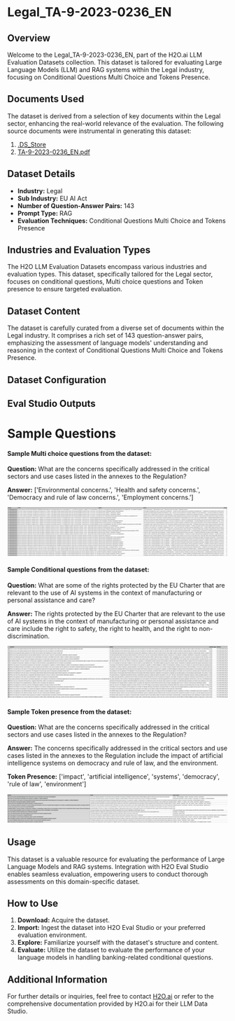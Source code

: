 # Legal_TA-9-2023-0236_EN

## Overview
Welcome to the Legal_TA-9-2023-0236_EN, part of the H2O.ai LLM Evaluation Datasets collection. This dataset is tailored for evaluating Large Language Models (LLM) and RAG systems within the Legal industry, focusing on Conditional Questions Multi Choice and Tokens Presence.

## Documents Used
The dataset is derived from a selection of key documents within the Legal sector, enhancing the real-world relevance of the evaluation. The following source documents were instrumental in generating this dataset:
1. [.DS_Store](https://github.com/h2oai/h2o-evals/blob/main/Legal_TA-9-2023-0236_EN/used_documents/.DS_Store)
2. [TA-9-2023-0236_EN.pdf](https://github.com/h2oai/h2o-evals/blob/main/Legal_TA-9-2023-0236_EN/used_documents/TA-9-2023-0236_EN.pdf)

## Dataset Details
- **Industry:** Legal
- **Sub Industry:** EU AI Act
- **Number of Question-Answer Pairs:** 143
- **Prompt Type:** RAG
- **Evaluation Techniques:** Conditional Questions Multi Choice and Tokens Presence

## Industries and Evaluation Types
The H2O LLM Evaluation Datasets encompass various industries and evaluation types. This dataset, specifically tailored for the Legal sector, focuses on conditional questions, Multi choice questions and Token presence to ensure targeted evaluation.

## Dataset Content
The dataset is carefully curated from a diverse set of documents within the Legal industry. It comprises a rich set of 143 question-answer pairs, emphasizing the assessment of language models' understanding and reasoning in the context of Conditional Questions Multi Choice and Tokens Presence.

## Dataset Configuration

## Eval Studio Outputs

# Sample Questions

#### Sample Multi choice questions from the dataset:

**Question:** What are the concerns specifically addressed in the critical sectors and use cases listed in the annexes to the Regulation?

**Answer:** ['Environmental concerns.', 'Health and safety concerns.', 'Democracy and rule of law concerns.', 'Employment concerns.']

![multi_choice_question_image](https://github.com/h2oai/h2o-evals/blob/main/Legal_TA-9-2023-0236_EN/screenshots/multi_choice.png)

#### Sample Conditional questions from the dataset:

**Question:** What are some of the rights protected by the EU Charter that are relevant to the use of AI systems in the context of manufacturing or personal assistance and care?

**Answer:** The rights protected by the EU Charter that are relevant to the use of AI systems in the context of manufacturing or personal assistance and care include the right to safety, the right to health, and the right to non-discrimination.

![conditional_question_image](https://github.com/h2oai/h2o-evals/blob/main/Legal_TA-9-2023-0236_EN/screenshots/question_type.png)

#### Sample Token presence from the dataset:

**Question:** What are the concerns specifically addressed in the critical sectors and use cases listed in the annexes to the Regulation?

**Answer:** The concerns specifically addressed in the critical sectors and use cases listed in the annexes to the Regulation include the impact of artificial intelligence systems on democracy and rule of law, and the environment.

**Token Presence:** ['impact', 'artificial intelligence', 'systems', 'democracy', 'rule of law', 'environment']

![token_presence_image](https://github.com/h2oai/h2o-evals/blob/main/Legal_TA-9-2023-0236_EN/screenshots/tokens_present.png)

## Usage

This dataset is a valuable resource for evaluating the performance of Large Language Models and RAG systems. Integration with H2O Eval Studio enables seamless evaluation, empowering users to conduct thorough assessments on this domain-specific dataset.

## How to Use

1. **Download:** Acquire the dataset.
2. **Import:** Ingest the dataset into H2O Eval Studio or your preferred evaluation environment.
3. **Explore:** Familiarize yourself with the dataset's structure and content.
4. **Evaluate:** Utilize the dataset to evaluate the performance of your language models in handling banking-related conditional questions.

## Additional Information

For further details or inquiries, feel free to contact [H2O.ai](https://www.h2o.ai/) or refer to the comprehensive documentation provided by H2O.ai for their LLM Data Studio.

